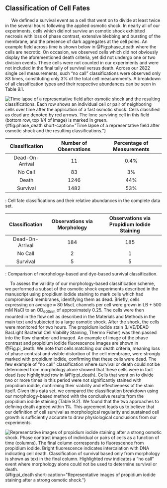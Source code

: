 ## Classification of Cell Fates

&nbsp;&nbsp;&nbsp;&nbsp; We defined a survival event as a cell that went on
to divide at least twice in the several hours following the applied osmotic
shock. In nearly all of our experiments, cells which did not survive an
osmotic shock exhibited necrosis with loss of phase
contrast, extensive blebbing and bursting of the membrane, and the presence of
dark aggregates at the cell poles. An example field across time is shown below
in @Fig:phase_death where the cells are necrotic. On occasion, we
observed cells which did not obviously display the aforementioned death criteria,
yet did not undergo one or two division events. These cells were not
counted in our experiments and were not included in the final tally of
survival versus death. Across our 2822 single cell measurements, such “no
call” classifications were observed only 83 times, constituting only 3\% of
the total cell measurements. A breakdown of all classification types and
their respective abundances can be seen in Table 9.1.

![**Time lapse of a representative field after osmotic shock and the resulting
classifications.** Each row shows an individual cell or pair of neighboring
cells over time after the application of a fast osmotic shock. Cells classified
as dead are denoted by red arrows. The lone surviving cell in this field (bottom
row, top 1/4 of image) is marked in green.](ch9_figS6){#fig:phase_death
short-caption="Time lapse of a representative field after osmotic shock and the
resulting classifications."}

| **Classification** | **Number of Observations** | **Percentage of Measurements**|
| :--: | :--: | :--: |
| Dead-On-Arrival | 11 | 0.4\% |
| No Call | 83 | 3\% | 
| Death | 1246 | 44\% |
| Survival | 1482 | 53\% |
: Cell fate classifications and their relative abundances in the complete data set.

| **Classification** | **Observations via Morphology** | **Observations via Propidium Iodide Staining**|
| :--: | :--: | :--: |
| Dead-On-Arrival | 184 | 185 |
| No Call | 2 | 1 |
| Survival | 5 | 5 | 
: Comparison of morphology-based and dye-based survival classification.


&nbsp;&nbsp;&nbsp;&nbsp;To assess the validity of our morphology-based
classification scheme, we performed a subset of the osmotic shock experiments
described in the manuscript using propidium iodide staining to mark cells
which had compromised membranes, identifying them as dead. Briefly, cells
expressing on average $\approx$ 80 MscL channels per cell were grown in LB + 500
mM NaCl to an OD$_{600\text{nm}}$ of approximately 0.25. The cells were then mounted in
the flow cell as described in the Materials and Methods in the main text and
subjected to a large osmotic shock. After the shock, the cells were monitored
for two hours. The propidium iodide stain (LIVE/DEAD BacLight Bacterial Cell Viability Staining, Thermo Fisher)
was then passed into the flow chamber and imaged. An example of image of the phase contrast and
propidium iodide fluorescence images are shown in @Fig:pi_death. We note
that cells matching our death criteria,  meaning loss of phase
contrast and visible distortion of the cell membrane, were strongly marked
with propidium iodide, confirming that these cells were dead. The
few example of “no call” classification where survival or death could not be
determined from morphology alone showed that these cells were in fact dead
(see highlighted row in @Fig:pi_death). Cells that went on to divide two or
more times in this period were not significantly stained with propidium
iodide, confirming their viability and effectiveness of the stain itself.
Given this data set, we compared the classification breakdown using our
morphology-based method with the conclusive results from the propidium iodide
staining (Table 9.2). We found that the two approaches to defining death
agreed within 1\%. This agreement leads us to believe that our definition of
cell survival as morphological regularity and sustained cell growth is
sufficiently accurate to draw physiological conclusions from our experiments.


![**Representative images of propidium iodide staining after a strong osmotic
shock.** Phase contrast images of individual or pairs of cells as a function of
time (columns). The final column corresponds to fluorescence from propidium
iodide. Bright fluorescence indicates intercalation with DNA indicating cell
death. Classification of survival based only from morphology is shown as text
in the final column. Highlighted row indicates a “no call” event where
morphology alone could not be used to determine survival or death.
](ch9_figS7){#fig:pi_death short-caption="Representative images of propidium
iodide staining after a strong osmotic shock."}

